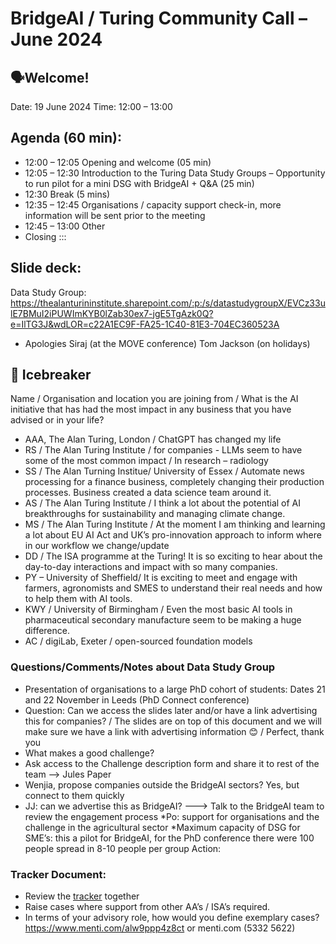 # BridgeAI / Turing Community Call – June 2024 

## 🗣️Welcome! 
Date: 19 June 2024 
Time: 12:00 – 13:00  

## Agenda (60 min):  
* 12:00 – 12:05 Opening and welcome (05 min)  
* 12:05 – 12:30 Introduction to the Turing Data Study Groups – Opportunity to run pilot for a mini DSG with BridgeAI + Q&A (25 min)
* 12:30 Break (5 mins) 
* 12:35 – 12:45 Organisations / capacity support check-in, more information will be sent prior to the meeting 
* 12:45 – 13:00 Other 
* Closing 
::: 

## Slide deck:  
Data Study Group: https://thealanturininstitute.sharepoint.com/:p:/s/datastudygroupX/EVCz33ulE7BMuI2iPUWImKYB0lZab30ex7-jgE5TgAzk0Q?e=IlTG3J&wdLOR=c22A1EC9F-FA25-1C40-81E3-704EC360523A 

* Apologies 
Siraj (at the MOVE conference) 
Tom Jackson (on holidays) 

## 👋 Icebreaker 
Name / Organisation and location you are joining from / What is the AI initiative that has had the most impact in any business that you have advised or in your life? 
* AAA, The Alan Turing, London / ChatGPT has changed my life  
* RS / The Alan Turing Institute / for companies - LLMs seem to have some of the most common impact / In research – radiology 
* SS / The Alan Turning Institue/ University of Essex / Automate news processing for a finance business, completely changing their production processes. Business created a data science team around it.  
* AS / The Alan Turing Institute / I think a lot about the potential of AI breakthroughs for sustainability and managing climate change. 
* MS / The Alan Turing Institute / At the moment I am thinking and learning a lot about EU AI Act and UK’s pro-innovation approach to inform where in our workflow we change/update 
* DD / The ISA programme at the Turing!  It is so exciting to hear about the day-to-day interactions and impact with so many companies.   
* PY – University of Sheffield/ It is exciting to meet and engage with farmers, agronomists and SMES to understand their real needs and how to help them with AI tools.  
* KWY / University of Birmingham / Even the most basic AI tools in pharmaceutical secondary manufacture seem to be making a huge difference. 
* AC / digiLab, Exeter / open-sourced foundation models 
 
### Questions/Comments/Notes about Data Study Group  
* Presentation of organisations to a large PhD cohort of students: Dates 21 and 22 November in Leeds (PhD Connect conference) 
* Question: Can we access the slides later and/or have a link advertising this for companies? / The slides are on top of this document and we will make sure we have a link with advertising information 😊 / Perfect, thank you  
* What makes a good challenge?  
* Ask access to the Challenge description form and share it to rest of the team --> Jules 
Paper 
* Wenjia, propose companies outside the BridgeAI sectors? Yes, but connect to them quickly 
* JJ: can we advertise this as BridgeAI? ---> Talk to the BridgeAI team to review the engagement process 
*Po: support for organisations and the challenge in the agricultural sector 
*Maximum capacity of DSG for SME’s: this a pilot for BridgeAI, for the PhD conference there were 100 people spread in 8-10 people per group 
Action:  
 
### Tracker Document: 
* Review the [tracker](https://thealanturininstitute.sharepoint.com/:x:/r/sites/ISA/_layouts/15/doc2.aspx?sourcedoc=%7B33D20C64-51AD-4F4A-8139-AE073641D5C4%7D&file=Tracker.xlsx&action=default&mobileredirect=true&wdsle=0) together 
* Raise cases where support from other AA’s / ISA’s  required.  
* In terms of your advisory role, how would you define exemplary cases? https://www.menti.com/alw9ppp4z8ct or menti.com (5332 5622) 
